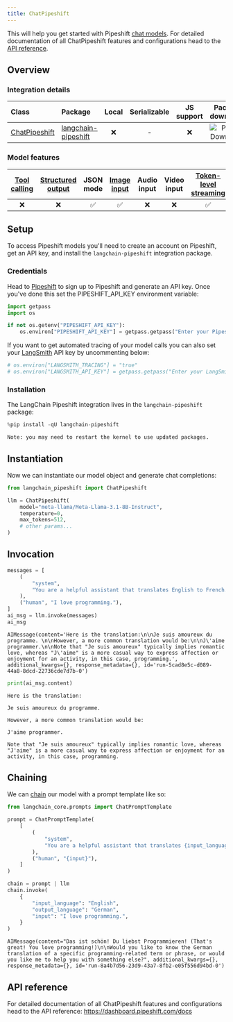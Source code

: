 ```yaml
---
title: ChatPipeshift
---
```


This will help you get started with Pipeshift [chat models](/oss/concepts/chat_models/). For detailed documentation of all ChatPipeshift features and configurations head to the [API reference](https://dashboard.pipeshift.com/docs).

## Overview
### Integration details

| Class | Package | Local | Serializable | JS support | Package downloads | Package latest |
| :--- | :--- | :---: | :---: |  :---: | :---: | :---: |
| [ChatPipeshift](https://dashboard.pipeshift.com/docs) | [langchain-pipeshift](https://pypi.org/project/langchain-pipeshift/) | ❌ | -| ❌ | ![PyPI - Downloads](https://img.shields.io/pypi/dm/langchain-pipeshift?style=flat-square&label=%20) | ![PyPI - Version](https://img.shields.io/pypi/v/langchain-pipeshift?style=flat-square&label=%20) |

### Model features
| [Tool calling](/oss/how-to/tool_calling) | [Structured output](/oss/how-to/structured_output/) | JSON mode | [Image input](/oss/how-to/multimodal_inputs/) | Audio input | Video input | [Token-level streaming](/oss/how-to/chat_streaming/) | Native async | [Token usage](/oss/how-to/chat_token_usage_tracking/) | [Logprobs](/oss/how-to/logprobs/) |
| :---: | :---: | :---: | :---: |  :---: | :---: | :---: | :---: | :---: | :---: |
| ❌ | ❌ | ✅ | ✅ | ❌ | ❌ | ✅ | ✅ | ✅ | - | 

## Setup

To access Pipeshift models you'll need to create an account on Pipeshift, get an API key, and install the `langchain-pipeshift` integration package.

### Credentials

Head to [Pipeshift](https://dashboard.pipeshift.com) to sign up to Pipeshift and generate an API key. Once you've done this set the PIPESHIFT_API_KEY environment variable:


```python
import getpass
import os

if not os.getenv("PIPESHIFT_API_KEY"):
    os.environ["PIPESHIFT_API_KEY"] = getpass.getpass("Enter your Pipeshift API key: ")
```

If you want to get automated tracing of your model calls you can also set your [LangSmith](https://docs.smith.langchain.com/) API key by uncommenting below:


```python
# os.environ["LANGSMITH_TRACING"] = "true"
# os.environ["LANGSMITH_API_KEY"] = getpass.getpass("Enter your LangSmith API key: ")
```

### Installation

The LangChain Pipeshift integration lives in the `langchain-pipeshift` package:


```python
%pip install -qU langchain-pipeshift
```
```output
Note: you may need to restart the kernel to use updated packages.
```
## Instantiation

Now we can instantiate our model object and generate chat completions:


```python
from langchain_pipeshift import ChatPipeshift

llm = ChatPipeshift(
    model="meta-llama/Meta-Llama-3.1-8B-Instruct",
    temperature=0,
    max_tokens=512,
    # other params...
)
```

## Invocation


```python
messages = [
    (
        "system",
        "You are a helpful assistant that translates English to French. Translate the user sentence.",
    ),
    ("human", "I love programming."),
]
ai_msg = llm.invoke(messages)
ai_msg
```



```output
AIMessage(content='Here is the translation:\n\nJe suis amoureux du programme. \n\nHowever, a more common translation would be:\n\nJ\'aime programmer.\n\nNote that "Je suis amoureux" typically implies romantic love, whereas "J\'aime" is a more casual way to express affection or enjoyment for an activity, in this case, programming.', additional_kwargs={}, response_metadata={}, id='run-5cad8e5c-d089-44a8-8dcd-22736cde7d7b-0')
```



```python
print(ai_msg.content)
```
```output
Here is the translation:

Je suis amoureux du programme. 

However, a more common translation would be:

J'aime programmer.

Note that "Je suis amoureux" typically implies romantic love, whereas "J'aime" is a more casual way to express affection or enjoyment for an activity, in this case, programming.
```
## Chaining

We can [chain](/oss/how-to/sequence/) our model with a prompt template like so:


```python
from langchain_core.prompts import ChatPromptTemplate

prompt = ChatPromptTemplate(
    [
        (
            "system",
            "You are a helpful assistant that translates {input_language} to {output_language}.",
        ),
        ("human", "{input}"),
    ]
)

chain = prompt | llm
chain.invoke(
    {
        "input_language": "English",
        "output_language": "German",
        "input": "I love programming.",
    }
)
```



```output
AIMessage(content="Das ist schön! Du liebst Programmieren! (That's great! You love programming!)\n\nWould you like to know the German translation of a specific programming-related term or phrase, or would you like me to help you with something else?", additional_kwargs={}, response_metadata={}, id='run-8a4b7d56-23d9-43a7-8fb2-e05f556d94bd-0')
```


## API reference

For detailed documentation of all ChatPipeshift features and configurations head to the API reference: https://dashboard.pipeshift.com/docs
